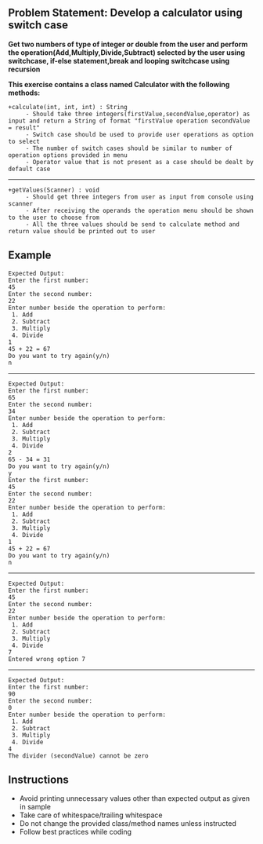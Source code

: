 ## Problem Statement: Develop a calculator using switch case ##

**Get two numbers of type of integer or double from the user and perform the operation(Add,Multiply,Divide,Subtract)
selected by the user using switchcase, if-else statement,break and looping switchcase using recursion**

**This exercise contains a class named Calculator with the following methods:**

    +calculate(int, int, int) : String  
         - Should take three integers(firstValue,secondValue,operator) as input and return a String of format "firstValue operation secondValue = result"
         - Switch case should be used to provide user operations as option to select
         - The number of switch cases should be similar to number of operation options provided in menu 
         - Operator value that is not present as a case should be dealt by default case
-------------------------------------------------------
    +getValues(Scanner) : void  
         - Should get three integers from user as input from console using scanner
         - After receiving the operands the operation menu should be shown to the user to choose from
         - All the three values should be send to calculate method and return value should be printed out to user

## Example
    Expected Output:
    Enter the first number:
    45
    Enter the second number:
    22
    Enter number beside the operation to perform: 
     1. Add 
     2. Subtract
     3. Multiply
     4. Divide
    1
    45 + 22 = 67
    Do you want to try again(y/n)
    n 
--------------------------------------------------------
    Expected Output:
    Enter the first number:
    65
    Enter the second number:
    34
    Enter number beside the operation to perform: 
     1. Add 
     2. Subtract
     3. Multiply
     4. Divide
    2
    65 - 34 = 31
    Do you want to try again(y/n)
    y
    Enter the first number:
    45
    Enter the second number:
    22
    Enter number beside the operation to perform: 
     1. Add 
     2. Subtract
     3. Multiply
     4. Divide
    1
    45 + 22 = 67
    Do you want to try again(y/n)
    n  
--------------------------------------------------------
    Expected Output:
    Enter the first number:
    45
    Enter the second number:
    22
    Enter number beside the operation to perform: 
     1. Add 
     2. Subtract
     3. Multiply
     4. Divide
    7
    Entered wrong option 7
--------------------------------------------------------
    Expected Output:
    Enter the first number:
    90
    Enter the second number:
    0
    Enter number beside the operation to perform: 
     1. Add 
     2. Subtract
     3. Multiply
     4. Divide
    4
    The divider (secondValue) cannot be zero 
## Instructions

- Avoid printing unnecessary values other than expected output as given in sample
- Take care of whitespace/trailing whitespace
- Do not change the provided class/method names unless instructed
- Follow best practices while coding
